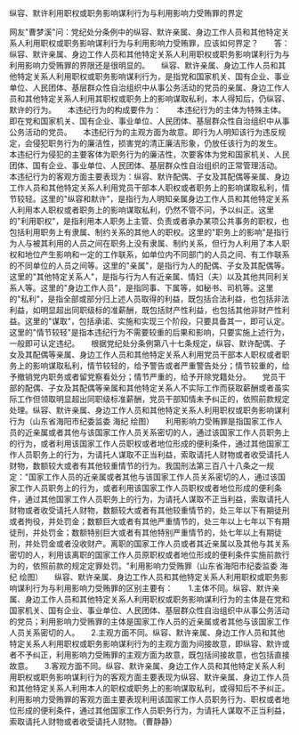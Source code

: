 纵容、默许利用职权或职务影响谋利行为与利用影响力受贿罪的界定

网友"曹梦溪"问：党纪处分条例中的纵容、默许亲属、身边工作人员和其他特定关系人利用职权或职务影响谋利行为与利用影响力受贿罪，应该如何界定？　　答：纵容、默许亲属、身边工作人员和其他特定关系人利用职权或职务影响谋利行为与利用影响力受贿罪的界限还是很明显的。　　纵容、默许亲属、身边工作人员和其他特定关系人利用职权或职务影响谋利行为，是指党和国家机关、国有企业、事业单位、人民团体、基层群众性自治组织中从事公务活动的党员的亲属、身边工作人员和其他特定关系人利用其职权或职务上的影响谋取私利，本人得知后，仍纵容、默许的行为。　　本违纪行为的构成要件为：　　本违纪行为的主体为特殊主体。即在党和国家机关、国有企业、事业单位、人民团体、基层群众性自治组织中从事公务活动的党员。　　本违纪行为的主观方面为故意。即行为人明知该行为违反规定，会侵犯职务行为的廉洁性，损害党的清正廉洁形象，仍放任该行为的发生。　　本违纪行为侵犯的主要客体为职务行为的廉洁性，次要客体为党和国家机关、人民团体、国有企业、事业单位、人民团体、基层群众性自治组织的正常管理活动。　　本违纪行为的客观方面主要表现为：纵容、默许配偶、子女及其配偶等亲属、身边工作人员和其他特定关系人利用党员干部本人职权或者职务上的影响谋取私利，情节较轻。这里的"纵容和默许"，是指行为人明知亲属身边工作人员和其他特定关系人利用本人职权或者职务上的影响谋取私利，仍然不管不问，予以纠正。这里的"利用职权"，是指利用本人职务上主管、负责或者承办某项公共事务的职权，也包括利用职务上有隶属、制约关系的其他人的职权。这里的"职务上的影响"是指行为人与被其利用的人员之间在职务上没有隶属、制约关系，但行为人利用了本人职权和地位产生影响和一定的工作联系，如单位内不同部门的人员之间、有工作联系的不同单位的人员之间等。这里的"亲属"，是指行为人的配偶、子女及其配偶等。这里的"其他特定关系人"，是指与行为人有近亲属、情妇（夫）以及其他共同利关系人等。这里的"身边工作人员"，是指同事、下属等，如秘书、司机等。这里的"私利"，是指全部或部分归上述人员取得的利益，既包括合法利益，也包括非法利益，如明显超出同职级标的准薪酬，既包括财产性利益，也包括其他非财产性利益。这里的"谋取"，包括承诺、实施和实现三个阶段，只要具备其一，即可认定。这里的"情节较轻"是指本违纪行为不需要较重的后果和影响，只要实施上述行为，一般即可认定违纪。　　根据党纪处分条例第八十七条规定，纵容、默许配偶、子女及其配偶等亲属、身边工作人员和其他特定关系人利用党员干部本人职权或者职务上的影响谋取私利，情节较轻的，给予警告或者严重警告处分；情节较重的，给予撤销党内职务或者留党察看处分；情节严重的，给予开除党籍处分。　　党员干部的配偶、子女及其配偶等亲属和其他特定关系人不实际工作而获取薪酬或者虽实际工作但领取明显超出同职级标准薪酬，党员干部知情未予纠正的，依照前款规定处理。纵容、默许亲属、身边工作人员和其他特定关系人利用职权或职务影响谋利行为（山东省海阳市纪委监委
海纪
绘图）　　利用影响力受贿罪是指国家工作人员的近亲属或者其他与该国家工作人员关系密切的人，通过该国家工作人员职务上的行为，或者利用该国家工作人员职权或者地位形成的便利条件，通过其他国家工作人员职务上的行为，为请托人谋取不正当利益，索取请托人财物或者收受请托人财物，数额较大或者有其他较重情节的行为。我国刑法第三百八十八条之一规定："国家工作人员的近亲属或者其他与该国家工作人员关系密切的人，通过该国家工作人员职务上的行为，或者利用该国家工作人员职权或者地位形成的便利条件，通过其他国家工作人员职务上的行为，为请托人谋取不正当利益，索取请托人财物或者收受请托人财物，数额较大或者有其他较重情节的，处三年以下有期徒刑或者拘役，并处罚金；数额巨大或者有其他严重情节的，处三年以上七年以下有期徒刑，并处罚金；数额特别巨大或者有其他特别严重情节的，处七年以上有期徒刑，并处罚金或者没收财产。离职的国家工作人员或者其近亲属以及其他与其关系密切的人，利用该离职的国家工作人员原职权或者地位形成的便利条件实施前款行为的，依照前款的规定定罪处罚。"利用影响力受贿罪（山东省海阳市纪委监委
海纪
绘图）　　纵容、默许亲属、身边工作人员和其他特定关系人利用职权或职务影响谋利行为与利用影响力受贿罪的区别主要有：　　1.主体不同。纵容、默许亲属、身边工作人员和其他特定关系人利用职权或职务影响谋利行为的主体是在党和国家机关、国有企业、事业单位、人民团体、基层群众性自治组织中从事公务活动的党员；利用影响力受贿罪的主体是国家工作人员的近亲属或者其他与该国家工作人员关系密切的人。　　2.主观方面不同。纵容、默许亲属、身边工作人员和其他特定关系人利用职权或职务影响谋利行为的主观方面为间接故意，即纵容、默许或者不予纠正，利用影响力受贿罪的主观方面为故意，既包括间接故意，也包括直接故意。　　3.客观方面不同。纵容、默许亲属、身边工作人员和其他特定关系人利用职权或职务影响谋利行为的客观方面主要表现为纵容、默许亲属、身边工作人员和其他特定关系人利用本人的职权或职务上的影响谋取私利，或得知后不予纠正。利用影响力受贿罪的客观方面主要表现利用该国家工作人员职务行为、职权或者地位形成的便利条件，通过其他国家工作人员职务行为，为请托人谋取不正当利益，索取请托人财物或者收受请托人财物。（曹静静）
